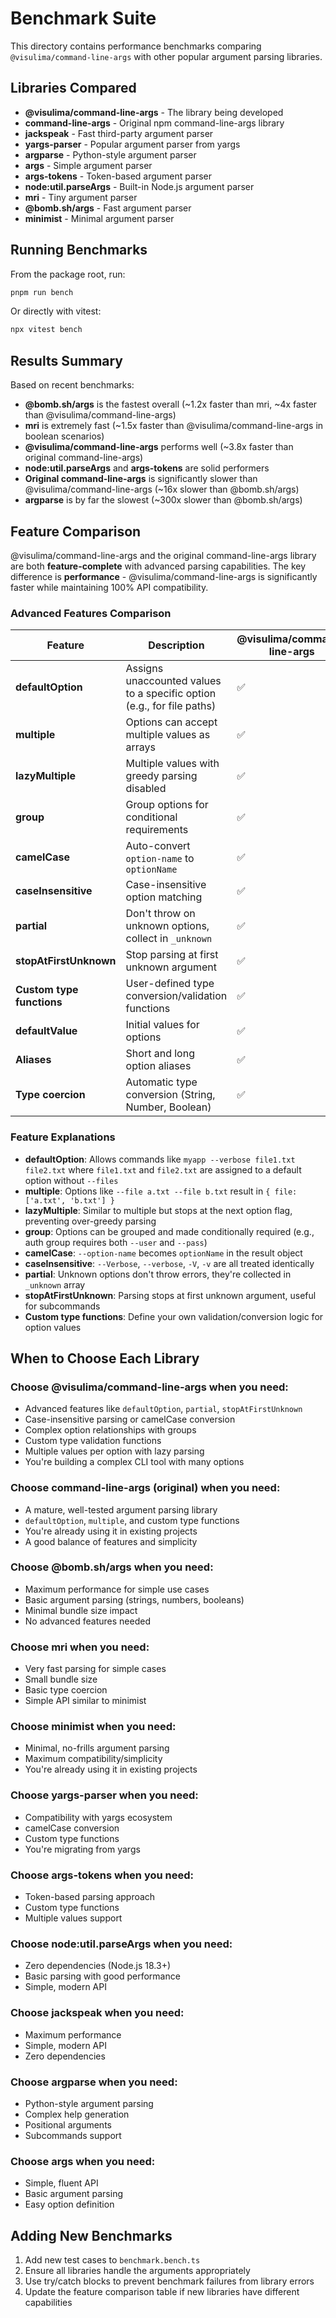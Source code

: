 # Benchmark Suite

This directory contains performance benchmarks comparing `@visulima/command-line-args` with other popular argument parsing libraries.

## Libraries Compared

- **@visulima/command-line-args** - The library being developed
- **command-line-args** - Original npm command-line-args library
- **jackspeak** - Fast third-party argument parser
- **yargs-parser** - Popular argument parser from yargs
- **argparse** - Python-style argument parser
- **args** - Simple argument parser
- **args-tokens** - Token-based argument parser
- **node:util.parseArgs** - Built-in Node.js argument parser
- **mri** - Tiny argument parser
- **@bomb.sh/args** - Fast argument parser
- **minimist** - Minimal argument parser

## Running Benchmarks

From the package root, run:

```bash
pnpm run bench
```

Or directly with vitest:

```bash
npx vitest bench
```

## Results Summary

Based on recent benchmarks:

- **@bomb.sh/args** is the fastest overall (~1.2x faster than mri, ~4x faster than @visulima/command-line-args)
- **mri** is extremely fast (~1.5x faster than @visulima/command-line-args in boolean scenarios)
- **@visulima/command-line-args** performs well (~3.8x faster than original command-line-args)
- **node:util.parseArgs** and **args-tokens** are solid performers
- **Original command-line-args** is significantly slower than @visulima/command-line-args (~16x slower than @bomb.sh/args)
- **argparse** is by far the slowest (~300x slower than @bomb.sh/args)

## Feature Comparison

@visulima/command-line-args and the original command-line-args library are both **feature-complete** with advanced parsing capabilities. The key difference is **performance** - @visulima/command-line-args is significantly faster while maintaining 100% API compatibility.

### Advanced Features Comparison

| Feature                   | Description                                                            | @visulima/command-line-args | command-line-args | jackspeak | yargs-parser | argparse | args | args-tokens | node:util.parseArgs | mri | @bomb.sh/args | minimist |
| ------------------------- | ---------------------------------------------------------------------- | --------------------------- | ----------------- | --------- | ------------ | -------- | ---- | ----------- | ------------------- | --- | ------------- | -------- |
| **defaultOption**         | Assigns unaccounted values to a specific option (e.g., for file paths) | ✅                          | ✅                | ❌        | ✅           | ✅       | ❌   | ❌          | ✅                  | ❌  | ❌            | ❌       |
| **multiple**              | Options can accept multiple values as arrays                           | ✅                          | ✅                | ❌        | ✅           | ✅       | ❌   | ❌          | ❌                  | ✅  | ❌            | ❌       |
| **lazyMultiple**          | Multiple values with greedy parsing disabled                           | ✅                          | ✅                | ❌        | ❌           | ❌       | ❌   | ❌          | ❌                  | ❌  | ❌            | ❌       |
| **group**                 | Group options for conditional requirements                             | ✅                          | ✅                | ❌        | ❌           | ❌       | ❌   | ❌          | ❌                  | ❌  | ❌            | ❌       |
| **camelCase**             | Auto-convert `option-name` to `optionName`                             | ✅                          | ✅                | ❌        | ✅           | ❌       | ❌   | ❌          | ❌                  | ❌  | ❌            | ❌       |
| **caseInsensitive**       | Case-insensitive option matching                                       | ✅                          | ✅                | ❌        | ❌           | ❌       | ❌   | ❌          | ❌                  | ❌  | ❌            | ❌       |
| **partial**               | Don't throw on unknown options, collect in `_unknown`                  | ✅                          | ✅                | ❌        | ❌           | ❌       | ❌   | ❌          | ❌                  | ❌  | ❌            | ❌       |
| **stopAtFirstUnknown**    | Stop parsing at first unknown argument                                 | ✅                          | ✅                | ❌        | ❌           | ❌       | ❌   | ❌          | ❌                  | ❌  | ❌            | ❌       |
| **Custom type functions** | User-defined type conversion/validation functions                      | ✅                          | ✅                | ❌        | ✅           | ✅       | ❌   | ✅          | ❌                  | ❌  | ❌            | ❌       |
| **defaultValue**          | Initial values for options                                             | ✅                          | ✅                | ✅        | ✅           | ✅       | ✅   | ✅          | ✅                  | ❌  | ✅            | ❌       |
| **Aliases**               | Short and long option aliases                                          | ✅                          | ✅                | ✅        | ✅           | ✅       | ✅   | ✅          | ✅                  | ✅  | ❌            | ✅       |
| **Type coercion**         | Automatic type conversion (String, Number, Boolean)                    | ✅                          | ✅                | ✅        | ✅           | ✅       | ✅   | ✅          | ✅                  | ✅  | ✅            | ✅       |

### Feature Explanations

- **defaultOption**: Allows commands like `myapp --verbose file1.txt file2.txt` where `file1.txt` and `file2.txt` are assigned to a default option without `--files`
- **multiple**: Options like `--file a.txt --file b.txt` result in `{ file: ['a.txt', 'b.txt'] }`
- **lazyMultiple**: Similar to multiple but stops at the next option flag, preventing over-greedy parsing
- **group**: Options can be grouped and made conditionally required (e.g., auth group requires both `--user` and `--pass`)
- **camelCase**: `--option-name` becomes `optionName` in the result object
- **caseInsensitive**: `--Verbose`, `--verbose`, `-V`, `-v` are all treated identically
- **partial**: Unknown options don't throw errors, they're collected in `_unknown` array
- **stopAtFirstUnknown**: Parsing stops at first unknown argument, useful for subcommands
- **Custom type functions**: Define your own validation/conversion logic for option values

## When to Choose Each Library

### Choose @visulima/command-line-args when you need:

- Advanced features like `defaultOption`, `partial`, `stopAtFirstUnknown`
- Case-insensitive parsing or camelCase conversion
- Complex option relationships with groups
- Custom type validation functions
- Multiple values per option with lazy parsing
- You're building a complex CLI tool with many options

### Choose command-line-args (original) when you need:

- A mature, well-tested argument parsing library
- `defaultOption`, `multiple`, and custom type functions
- You're already using it in existing projects
- A good balance of features and simplicity

### Choose @bomb.sh/args when you need:

- Maximum performance for simple use cases
- Basic argument parsing (strings, numbers, booleans)
- Minimal bundle size impact
- No advanced features needed

### Choose mri when you need:

- Very fast parsing for simple cases
- Small bundle size
- Basic type coercion
- Simple API similar to minimist

### Choose minimist when you need:

- Minimal, no-frills argument parsing
- Maximum compatibility/simplicity
- You're already using it in existing projects

### Choose yargs-parser when you need:

- Compatibility with yargs ecosystem
- camelCase conversion
- Custom type functions
- You're migrating from yargs

### Choose args-tokens when you need:

- Token-based parsing approach
- Custom type functions
- Multiple values support

### Choose node:util.parseArgs when you need:

- Zero dependencies (Node.js 18.3+)
- Basic parsing with good performance
- Simple, modern API

### Choose jackspeak when you need:

- Maximum performance
- Simple, modern API
- Zero dependencies

### Choose argparse when you need:

- Python-style argument parsing
- Complex help generation
- Positional arguments
- Subcommands support

### Choose args when you need:

- Simple, fluent API
- Basic argument parsing
- Easy option definition

## Adding New Benchmarks

1. Add new test cases to `benchmark.bench.ts`
2. Ensure all libraries handle the arguments appropriately
3. Use try/catch blocks to prevent benchmark failures from library errors
4. Update the feature comparison table if new libraries have different capabilities
